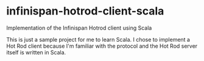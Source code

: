 # infinispan-hotrod-client-scala
Implementation of the Infinispan Hotrod client using Scala

This is just a sample project for me to learn Scala. I chose to implement a Hot Rod client because I'm familiar with the protocol and the Hot Rod server itself is written in Scala.
